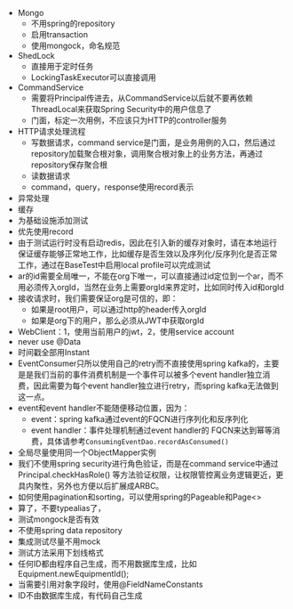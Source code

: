 - Mongo
    - 不用spring的repository
    - 启用transaction
    - 使用mongock，命名规范
- ShedLock
    - 直接用于定时任务
    - LockingTaskExecutor可以直接调用
- CommandService
    - 需要将Principal传进去，从CommandService以后就不要再依赖ThreadLocal来获取Spring Security中的用户信息了
    - 门面，标定一次用例，不应该只为HTTP的controller服务
- HTTP请求处理流程
    - 写数据请求，command service是门面，是业务用例的入口，然后通过repository加载聚合根对象，调用聚合根对象上的业务方法，再通过repository保存聚合根
    - 读数据请求
    - command，query，response使用record表示
- 异常处理
- 缓存
- 为基础设施添加测试
- 优先使用record
- 由于测试运行时没有启动redis，因此在引入新的缓存对象时，请在本地运行保证缓存能够正常地工作，比如缓存是否生效以及序列化/反序列化是否正常工作，通过在BaseTest中启用local
  profile可以完成测试
- ar的id需要全局唯一，不能在org下唯一，可以直接通过id定位到一个ar，而不用必须传入orgId，当然在业务上需要orgId来界定时，比如同时传入id和orgId
- 接收请求时，我们需要保证org是可信的，即：
    - 如果是root用户，可以通过http的header传入orgId
    - 如果是org下的用户，那么必须从JWT中获取orgId
- WebClient：1，使用当前用户的jwt，2，使用service account
- never use @Data
- 时间戳全部用Instant
- EventConsumer只所以使用自己的retry而不直接使用spring kafka的，主要是是我们当前的事件消费机制是一个事件可以被多个event
  handler独立消费，因此需要为每个event handler独立进行retry，而spring kafka无法做到这一点。
- event和event handler不能随便移动位置，因为：
    - event：spring kafka通过event的FQCN进行序列化和反序列化
    - event handler：事件处理机制通过event handler的 FQCN来达到幂等消费，具体请参考`ConsumingEventDao.recordAsConsumed()`
- 全局尽量使用同一个ObjectMapper实例
- 我们不使用spring security进行角色验证，而是在command service中通过Principal.checkHasRole()
  等方法验证权限，让权限管控离业务逻辑更近，更具内聚性，另外也方便以后扩展成ARBC。
- 如何使用pagination和sorting，可以使用spring的Pageable和Page<>
- 算了，不要typealias了，
- 测试mongock是否有效
- 不使用spring data repository
- 集成测试尽量不用mock
- 测试方法采用下划线格式
- 任何ID都由程序自己生成，而不用数据库生成，比如Equipment.newEquipmentId();
- 当需要引用对象字段时，使用@FieldNameConstants
- ID不由数据库生成，有代码自己生成
